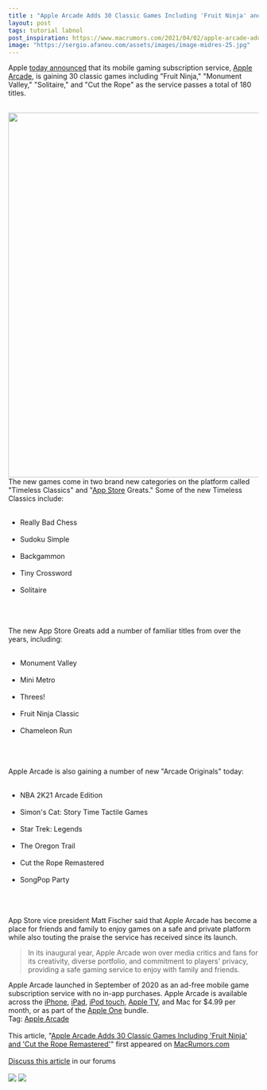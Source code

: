 ```yaml
---
title : "Apple Arcade Adds 30 Classic Games Including 'Fruit Ninja' and 'Cut the Rope Remastered'"
layout: post
tags: tutorial labnol
post_inspiration: https://www.macrumors.com/2021/04/02/apple-arcade-adds-30-classic-games/
image: "https://sergio.afanou.com/assets/images/image-midres-25.jpg"
---
```


Apple <a href="https://www.apple.com/newsroom/2021/04/apple-arcade-expands-its-award-winning-catalog-to-more-than-180-games/">today announced</a> that its mobile gaming subscription service, <a href="https://www.macrumors.com/guide/apple-arcade/">Apple Arcade</a>, is gaining 30 classic games including "Fruit Ninja," "Monument Valley," "Solitaire," and "Cut the Rope" as the service passes a total of 180 titles.
<br/>

<br/>
<img src="https://images.macrumors.com/article-new/2021/04/fruit-ninja-apple-arcade.jpg" alt="" width="1306" height="734" class="aligncenter size-full wp-image-792100" />
<br/>
The new games come in two brand new categories on the platform called "Timeless Classics" and "<a href="https://www.macrumors.com/guide/app-store/">App Store</a> Greats." Some of the new Timeless Classics include:
<br/>
<ul>
<br/>
<li>Really Bad Chess</li>
<br/>
<li>Sudoku Simple</li>
<br/>
<li>Backgammon</li>
<br/>
<li>Tiny Crossword</li>
<br/>
<li>Solitaire</li>
<br/>
</ul>
<br/>

<br/>
The new &zwnj;App Store&zwnj; Greats add a number of familiar titles from over the years, including:
<br/>
<ul>
<br/>
<li>Monument Valley</li>
<br/>
<li>Mini Metro</li>
<br/>
<li>Threes!</li>
<br/>
<li>Fruit Ninja Classic</li>
<br/>
<li>Chameleon Run</li>
<br/>
</ul>
<br/>

<br/>
&zwnj;Apple Arcade&zwnj; is also gaining a number of new "Arcade Originals" today:
<br/>
<ul>
<br/>
<li>NBA 2K21 Arcade Edition</li>
<br/>
<li>Simon's Cat: Story Time Tactile Games</li>
<br/>
<li>Star Trek: Legends</li>
<br/>
<li>The Oregon Trail</li>
<br/>
<li>Cut the Rope Remastered</li>
<br/>
<li>SongPop Party</li>
<br/>
</ul>
<br/>

<br/>
&zwnj;App Store&zwnj; vice president Matt Fischer said that &zwnj;Apple Arcade&zwnj; has become a place for friends and family to enjoy games on a safe and private platform while also touting the praise the service has received since its launch. 
<br/>
<blockquote>In its inaugural year, &zwnj;Apple Arcade&zwnj; won over media critics and fans for its creativity, diverse portfolio, and commitment to players' privacy, providing a safe gaming service to enjoy with family and friends.</blockquote>&zwnj;Apple Arcade&zwnj; launched in September of 2020 as an ad-free mobile game subscription service with no in-app purchases. &zwnj;Apple Arcade&zwnj; is available across the <a href="https://www.macrumors.com/guide/iphone/">iPhone</a>, <a href="https://www.macrumors.com/roundup/ipad/">iPad</a>, <a href="https://www.macrumors.com/roundup/ipod-touch/">iPod touch</a>, <a href="https://www.macrumors.com/roundup/apple-tv/">Apple TV</a>, and Mac for &#36;4.99 per month, or as part of the <a href="https://www.macrumors.com/guide/apple-one/">Apple One</a> bundle.<div class="linkback">Tag: <a href="https://www.macrumors.com/guide/apple-arcade/">Apple Arcade</a></div><br/>This article, &quot;<a href="https://www.macrumors.com/2021/04/02/apple-arcade-adds-30-classic-games/">Apple Arcade Adds 30 Classic Games Including &#039;Fruit Ninja&#039; and &#039;Cut the Rope Remastered&#039;</a>&quot; first appeared on <a href="https://www.macrumors.com">MacRumors.com</a><br/><br/><a href="https://forums.macrumors.com/threads/apple-arcade-adds-30-classic-games-including-fruit-ninja-and-cut-the-rope-remastered.2290395/">Discuss this article</a> in our forums<br/><br/><div class="feedflare">
<a href="http://feeds.macrumors.com/~ff/MacRumors-All?a=qU9qJlX7aPI:xpG4uzWKdqs:6W8y8wAjSf4"><img src="http://feeds.feedburner.com/~ff/MacRumors-All?d=6W8y8wAjSf4" border="0"></img></a> <a href="http://feeds.macrumors.com/~ff/MacRumors-All?a=qU9qJlX7aPI:xpG4uzWKdqs:qj6IDK7rITs"><img src="http://feeds.feedburner.com/~ff/MacRumors-All?d=qj6IDK7rITs" border="0"></img></a>
</div><img src="http://feeds.feedburner.com/~r/MacRumors-All/~4/qU9qJlX7aPI" height="1" width="1" alt=""/>
